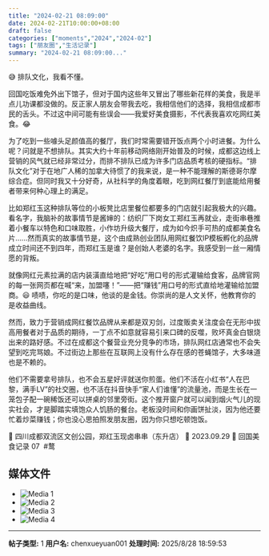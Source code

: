 ```yaml
---
title: "2024-02-21 08:09:00"
date: 2024-02-21T10:00:00+08:00
draft: false
categories: ["moments","2024","2024-02"]
tags: ["朋友圈","生活记录"]
summary: "2024-02-21 08:09:00..."
---
```


😅 排队文化，我看不懂。

回国吃饭难免外出下馆子，但对于国内这些年又冒出了哪些新花样的美食，我是半点儿功课都没做的。反正家人朋友会带我去吃，我相信他们的选择，我相信成都市民的舌头。不过这中间可能有些误会——我爱好美食摄影，不代表我喜欢吃网红美食。😂

为了吃到一些噱头足颜值高的餐厅，我们时常需要错开饭点两个小时进餐。为什么呢？问就是不想排队。其实大约十年前移动网络刚开始普及的时候，成都这边线上营销的风气就已经非常过分，而排不排队已成为许多门店品质考核的硬指标。“排队文化”对于在地广人稀的加拿大待惯了的我来说，是一种不能理解的斯德哥尔摩综合症。但同时我又十分好奇，从社科学的角度着眼，吃到网红餐厅到底能给用餐者带来何种心理上的满足。

比如郑红玉这种排队等位的小板凳比店里餐位都要多的门店就引起我极大的兴趣。看名字，我脑补的故事情节是酱婶的：纺织厂下岗女工郑红玉再就业，走街串巷推着小餐车以特色和口味取胜，小作坊升级大餐厅，成为如今炽手可热的成都美食名片……然而真实的故事情节是，这个由成熟创业团队用网红餐饮IP模板孵化的品牌成立时间还不到四年，而郑红玉是谁？是创始人老婆的名字。我感受到一丝一厢情愿的背叛。

就像网红元素拉满的店内装潢直给地把“好吃”用口号的形式灌输给食客，品牌官网的每一张网页都在喊“来，加盟噻！”——把“赚钱”用口号的形式直给地灌输给加盟商。😃 啧啧，你吃的是口味，他谈的是金钱。你崇尚的是人文关怀，他教育你的是收益曲线。

然而，致力于营销成网红餐饮品牌从来都是双刃剑，过度贩卖关注度会在无形中拔高用餐者对于品质的期待，一丁点不如意就容易引来口碑的反噬，败坏真金白银烧出来的路好感。不过在成都这个餐营业充分竞争的市场，排队网红店通常也不会失望到吃完骂娘。不过街边上那些在互联网上没有什么存在感的苍蝇馆子，大多味道也是不赖的。

他们不需要拿号排队，也不会五星好评就送你煎蛋。他们不活在小红书“人在巴黎，满手LV”的社交圈，也不活在抖音快手“家人们谁懂”的流量池，而是生长在一笼包子配一碗稀饭还可以拼桌的邻里旁街。这个推开窗户就可以闻到烟火气儿的现实社会，才是脚踏实填饱众人饥肠的餐台。老板没时间和你画饼扯淡，因为他还要忙着炒菜赚钱；你也没心思拍照发朋友圈，因为你只想吃顿饱饭。

📍 四川成都双流区文创公园，郑红玉现卤串串（东升店）
📆 2023.09.29
📝 回国美食记录 07
​
​#鹜

## 媒体文件

- ![Media 1](/Moments/photos/2024-02-21/202402210809000.jpg)
- ![Media 2](/Moments/photos/2024-02-21/202402210809001.jpg)
- ![Media 3](/Moments/photos/2024-02-21/202402210809002.jpg)
- ![Media 4](/Moments/photos/2024-02-21/202402210809003.jpg)

---

**帖子类型:** 1
**用户名:** chenxueyuan001
**处理时间:** 2025/8/28 18:59:53